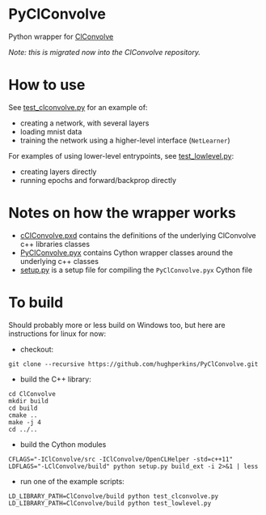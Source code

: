 # PyClConvolve

Python wrapper for  [ClConvolve](https://github.com/hughperkins/ClConvolve)

*Note: this is migrated now into the ClConvolve repository.*

# How to use

See [test_clconvolve.py](https://github.com/hughperkins/PyClConvolve/blob/master/test_clconvolve.py) for an example of:

* creating a network, with several layers
* loading mnist data
* training the network using a higher-level interface (`NetLearner`)

For examples of using lower-level entrypoints, see [test_lowlevel.py](https://github.com/hughperkins/PyClConvolve/blob/master/test_lowlevel.py):

* creating layers directly
* running epochs and forward/backprop directly

# Notes on how the wrapper works

* [cClConvolve.pxd](https://github.com/hughperkins/PyClConvolve/blob/master/cClConvolve.pxd) contains the definitions of the underlying ClConvolve c++ libraries classes
* [PyClConvolve.pyx](https://github.com/hughperkins/PyClConvolve/blob/master/PyClConvolve.pyx) contains Cython wrapper classes around the underlying c++ classes
* [setup.py](https://github.com/hughperkins/PyClConvolve/blob/master/setup.py) is a setup file for compiling the `PyClConvolve.pyx` Cython file

# To build

Should probably more or less build on Windows too, but here are instructions for linux for now:

* checkout:
```
git clone --recursive https://github.com/hughperkins/PyClConvolve.git
```
* build the C++ library:
```
cd ClConvolve
mkdir build
cd build
cmake ..
make -j 4
cd ../..
```
* build the Cython modules
```
CFLAGS="-IClConvolve/src -IClConvolve/OpenCLHelper -std=c++11" LDFLAGS="-LClConvolve/build" python setup.py build_ext -i 2>&1 | less
```
* run one of the example scripts:
```
LD_LIBRARY_PATH=ClConvolve/build python test_clconvolve.py
LD_LIBRARY_PATH=ClConvolve/build python test_lowlevel.py
```


